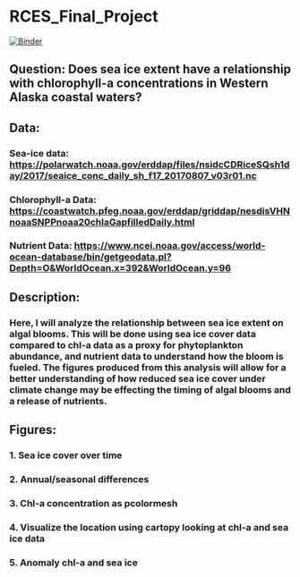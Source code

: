 # RCES_Final_Project
[![Binder](https://mybinder.org/badge_logo.svg)](https://mybinder.org/v2/gh/pangeo-data/pangeo-docker-images/2022.09.21?urlpath=git-pull%3Frepo%3Dhttps%253A%252F%252Fgithub.com%252Fmeredithkime%252FRCES_Final_Project%26urlpath%3Dlab%252Ftree%252FRCES_Final_Project%252Ffinal_project.ipynb%26branch%3Dmain)


## Question: Does sea ice extent have a relationship with chlorophyll-a concentrations in Western Alaska coastal waters?

## Data: 
### Sea-ice data: https://polarwatch.noaa.gov/erddap/files/nsidcCDRiceSQsh1day/2017/seaice_conc_daily_sh_f17_20170807_v03r01.nc 
### Chlorophyll-a Data: https://coastwatch.pfeg.noaa.gov/erddap/griddap/nesdisVHNnoaaSNPPnoaa20chlaGapfilledDaily.html
### Nutrient Data: https://www.ncei.noaa.gov/access/world-ocean-database/bin/getgeodata.pl?Depth=O&WorldOcean.x=392&WorldOcean.y=96


## Description:
### Here, I will analyze the relationship between sea ice extent on algal blooms. This will be done using sea ice cover data compared to chl-a data as a proxy for phytoplankton abundance, and nutrient data to understand how the bloom is fueled. The figures produced from this analysis will allow for a better understanding of how reduced sea ice cover under climate change may be effecting the timing of algal blooms and a release of nutrients.  


## Figures: 
### 1. Sea ice cover over time
### 2. Annual/seasonal differences
### 3. Chl-a concentration as pcolormesh 
### 4. Visualize the location using cartopy looking at chl-a and sea ice data 
### 5. Anomaly chl-a and sea ice 
